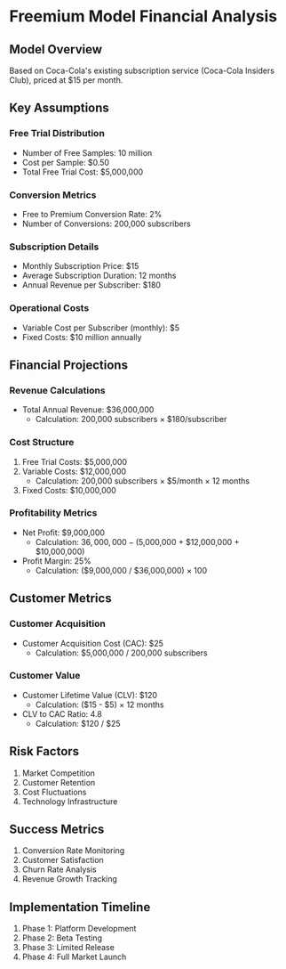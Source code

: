 # Freemium Model Financial Analysis

## Model Overview
Based on Coca-Cola's existing subscription service (Coca-Cola Insiders Club), priced at $15 per month.

## Key Assumptions

### Free Trial Distribution
- Number of Free Samples: 10 million
- Cost per Sample: $0.50
- Total Free Trial Cost: $5,000,000

### Conversion Metrics
- Free to Premium Conversion Rate: 2%
- Number of Conversions: 200,000 subscribers

### Subscription Details
- Monthly Subscription Price: $15
- Average Subscription Duration: 12 months
- Annual Revenue per Subscriber: $180

### Operational Costs
- Variable Cost per Subscriber (monthly): $5
- Fixed Costs: $10 million annually

## Financial Projections

### Revenue Calculations
- Total Annual Revenue: $36,000,000
  - Calculation: 200,000 subscribers × $180/subscriber

### Cost Structure
1. Free Trial Costs: $5,000,000
2. Variable Costs: $12,000,000
   - Calculation: 200,000 subscribers × $5/month × 12 months
3. Fixed Costs: $10,000,000

### Profitability Metrics
- Net Profit: $9,000,000
  - Calculation: $36,000,000 - ($5,000,000 + $12,000,000 + $10,000,000)
- Profit Margin: 25%
  - Calculation: ($9,000,000 / $36,000,000) × 100

## Customer Metrics

### Customer Acquisition
- Customer Acquisition Cost (CAC): $25
  - Calculation: $5,000,000 / 200,000 subscribers

### Customer Value
- Customer Lifetime Value (CLV): $120
  - Calculation: ($15 - $5) × 12 months
- CLV to CAC Ratio: 4.8
  - Calculation: $120 / $25

## Risk Factors
1. Market Competition
2. Customer Retention
3. Cost Fluctuations
4. Technology Infrastructure

## Success Metrics
1. Conversion Rate Monitoring
2. Customer Satisfaction
3. Churn Rate Analysis
4. Revenue Growth Tracking

## Implementation Timeline
1. Phase 1: Platform Development
2. Phase 2: Beta Testing
3. Phase 3: Limited Release
4. Phase 4: Full Market Launch 